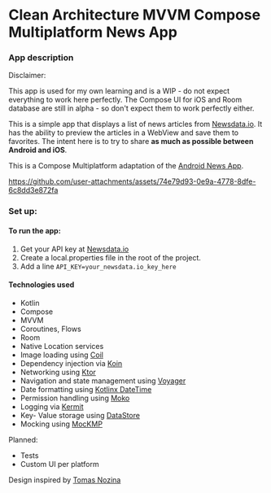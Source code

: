 # Clean Architecture MVVM Compose Multiplatform News App

### App description

Disclaimer: 

This app is used for my own learning and is a WIP - do not expect everything to work here perfectly.
The Compose UI for iOS and Room database are still in alpha - so don't expect them to work perfectly either.

This is a simple app that displays a list of news articles from [Newsdata.io](https://newsdata.io/).
It has the ability to preview the articles in a WebView and save them to favorites.
The intent here is to try to share **as much as possible between Android and iOS**.

This is a Compose Multiplatform adaptation of the [Android News App](https://github.com/nsmirosh/NewsApp). 

https://github.com/user-attachments/assets/74e79d93-0e9a-4778-8dfe-6c8dd3e872fa

### Set up:

#### To run the app:
1. Get your API key at [Newsdata.io](https://newsdata.io/)
2. Create a local.properties file in the root of the project.
3. Add a line `API_KEY=your_newsdata.io_key_here`

#### Technologies used

- Kotlin
- Compose
- MVVM 
- Coroutines, Flows
- Room
- Native Location services
- Image loading using [Coil](https://coil-kt.github.io/coil/)
- Dependency injection via [Koin](https://insert-koin.io/)
- Networking using [Ktor](https://ktor.io/)
- Navigation and state management using [Voyager](https://voyager.adriel.cafe/)
- Date formatting using [Kotlinx DateTime](https://github.com/Kotlin/kotlinx-datetime)
- Permission handling using [Moko](https://github.com/icerockdev/moko-permissions)
- Logging via [Kermit](https://kermit.touchlab.co/)
- Key- Value storage using [DataStore](https://developer.android.com/topic/libraries/architecture/datastore)
- Mocking using [MocKMP](https://kosi-libs.org/mockmp)

Planned: 
- Tests
- Custom UI per platform

Design inspired by [Tomas Nozina](https://dribbble.com/shots/15246621-Denn-k-N-News-App)
